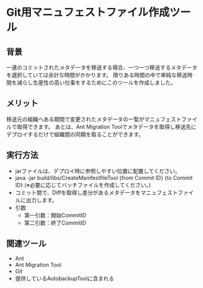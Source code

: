 # Git用マニュフェストファイル作成ツール
## 背景
一連のコミットされたメタデータを移送する場合、一つ一つ移送するメタデータを選択していては余計な時間がかかります。
限りある時間の中で単純な移送時間を減らし生産性の高い仕事をするためにこのツールを作成しました。
## メリット
移送元の組織へある期間で変更されたメタデータの一覧がマニュフェストファイルで取得できます。
あとは、Ant Migration Toolでメタデータを取得し移送先にデプロイするだけで組織間の同期を取ることができます。
## 実行方法
- jarファイルは、デプロイ時に参照しやすい位置に配置してください。
- java -jar build/libs/CreateManifestfileTool {from Commit ID} {to Commit ID} (※必要に応じてバッチファイルを作成してください。)
- コミット間で、Diffを取得し差分があるメタデータをマニュフェストファイルに出力します。
- 引数
    - 第一引数：開始CommitID
    - 第二引数：終了CommitID
## 関連ツール
- Ant
- Ant Migration Tool
- Git
- 提供しているAutobackupToolに含まれる
